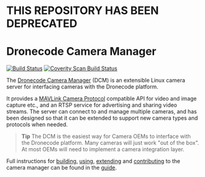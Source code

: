 # THIS REPOSITORY HAS BEEN DEPRECATED

# Dronecode Camera Manager

[![Build Status](https://travis-ci.org/Dronecode/camera-manager.svg?branch=master)](https://travis-ci.org/intel/camera-streaming-daemon)
<a href="https://scan.coverity.com/projects/01org-camera-streaming-daemon">
  <img alt="Coverity Scan Build Status"
       src="https://scan.coverity.com/projects/12056/badge.svg"/>
</a>

The [Dronecode Camera Manager](https://camera-manager.dronecode.org/en/) (DCM) is an extensible Linux camera server for interfacing cameras with the Dronecode platform. 

It provides a [MAVLink Camera Protocol](https://mavlink.io/en/protocol/camera.html) compatible API for video and image capture etc., and an RTSP service for advertising and sharing video streams. The server can connect to and manage multiple cameras, and has been designed so that it can be extended to support new camera types and protocols when needed. 

> **Tip** The DCM is the easiest way for Camera OEMs to interface with the Dronecode platform. Many cameras will just work "out of the box". At most OEMs will need to implement a camera integration layer.

Full instructions for [building](https://camera-manager.dronecode.org/en/getting_started/), [using](https://camera-manager.dronecode.org/en/guide/overview.html), [extending](https://camera-manager.dronecode.org/en/guide/extending.html) and [contributing](https://camera-manager.dronecode.org/en/contribute/) to the camera manager can be found in the [guide](https://camera-manager.dronecode.org/en/).
